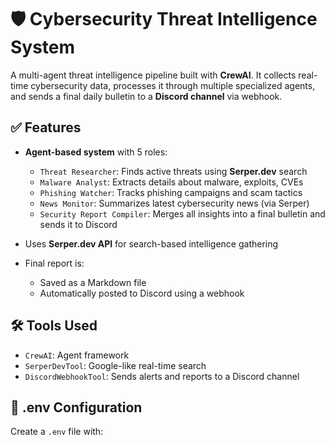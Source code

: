 # 🛡️ Cybersecurity Threat Intelligence System

A multi-agent threat intelligence pipeline built with **CrewAI**. It collects real-time cybersecurity data, processes it through multiple specialized agents, and sends a final daily bulletin to a **Discord channel** via webhook.

## ✅ Features

- **Agent-based system** with 5 roles:
  - `Threat Researcher`: Finds active threats using **Serper.dev** search
  - `Malware Analyst`: Extracts details about malware, exploits, CVEs
  - `Phishing Watcher`: Tracks phishing campaigns and scam tactics
  - `News Monitor`: Summarizes latest cybersecurity news (via Serper)
  - `Security Report Compiler`: Merges all insights into a final bulletin and sends it to Discord

- Uses **Serper.dev API** for search-based intelligence gathering  
- Final report is:
  - Saved as a Markdown file
  - Automatically posted to Discord using a webhook

## 🛠️ Tools Used

- `CrewAI`: Agent framework
- `SerperDevTool`: Google-like real-time search
- `DiscordWebhookTool`: Sends alerts and reports to a Discord channel

## 🔐 .env Configuration

Create a `.env` file with:


